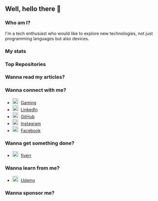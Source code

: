## Well, hello there 👋

### Who am I?

I'm a tech enthusiast who would like to explore new technologies, not just programming languages but also devices.

### My stats


### Top Repositories


### Wanna read my articles?



### Wanna connect with me?

* <img src="https://praneeth.gnomezgrave.com/assets/img/icons/GamezGrave.png" height="20"/>&nbsp; [Gaming](https://www.youtube.com/@benji_2523/videos)
* <img src="https://praneeth.gnomezgrave.com/assets/img/icons/linkedin.png" height="20"/>&nbsp; [LinkedIn](https://www.linkedin.com/in/udara-wickramarathne1/)
* <img src="https://praneeth.gnomezgrave.com/assets/img/icons/github.png" height="20"/>&nbsp; [GitHub](https://github.com/UdaraWickramarathne)
* <img src="https://praneeth.gnomezgrave.com/assets/img/icons/instagram.png" height="20"/>&nbsp; [Instagram](https://www.instagram.com/udara.xx/)
* <img src="https://praneeth.gnomezgrave.com/assets/img/icons/fb.png" height="20"/>&nbsp; [Facebook](https://www.facebook.com/bimsara.udara/)


### Wanna get something done?

* <img src="https://praneeth.gnomezgrave.com/assets/img/icons/fiverr.png" height="20"/>&nbsp; [fiverr](https://www.fiverr.com/users/gnomezgrave)


### Wanna learn from me?
* <img src="https://praneeth.gnomezgrave.com/assets/img/icons/udemy.png" height="20"/>&nbsp; [Udemy](https://www.udemy.com/user/praneeth-peiris/)

### Wanna sponsor me?
